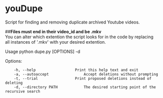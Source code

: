 # youDupe

Script for finding and removing duplicate archived Youtube videos.  

##**Files must end in their video_id and be .mkv**  
You can alter which extention the script looks for in the code by replacing all instances of '.mkv' with your desired extention.


Usage python dupe.py [OPTIONS] -d <DIRECTORY>

Options:

        -h, --help					Print this help text and exit  
        -a, --autoaccept				Accept deletions without prompting  
        -t, --trial					Print proposed deletions instead of deleting  
        -d, --directory PATH			The desired starting point of the recursive search  